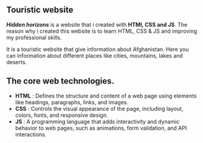 ## Touristic website

***Hidden horizons*** is a website that i created with **HTMl, CSS and JS**. The reason why i created this website is to learn HTML, CSS & JS and improving my professional skills.

It is a touristic website that give information about Afghanistan. Here you can information about different  places  like cities, mountains, lakes and deserts. 

## The core web technologies.

* **HTML** :
  Defines the structure and content of a web page using elements like headings, paragraphs, links, and images. 
* **CSS** :
  Controls the visual appearance of the page, including layout, colors, fonts, and responsive design.
* **JS** :
A programming language that adds interactivity and dynamic behavior to web pages, such as animations, form validation, and API interactions.

